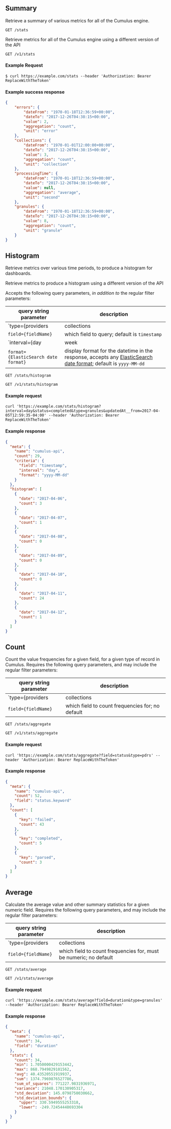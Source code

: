 ## Summary

Retrieve a summary of various metrics for all of the Cumulus engine.

```endpoint
GET /stats
```

Retrieve metrics for all of the Cumulus engine using a different version of the API

```endpoint
GET /v1/stats
```

#### Example Request

```curl
$ curl https://example.com/stats --header 'Authorization: Bearer ReplaceWithTheToken'
```

#### Example success response

```json
{
    "errors": {
        "dateFrom": "1970-01-18T12:36:59+00:00",
        "dateTo": "2017-12-26T04:38:15+00:00",
        "value": 2,
        "aggregation": "count",
        "unit": "error"
    },
    "collections": {
        "dateFrom": "1970-01-01T12:00:00+00:00",
        "dateTo": "2017-12-26T04:38:15+00:00",
        "value": 3,
        "aggregation": "count",
        "unit": "collection"
    },
    "processingTime": {
        "dateFrom": "1970-01-18T12:36:59+00:00",
        "dateTo": "2017-12-26T04:38:15+00:00",
        "value": null,
        "aggregation": "average",
        "unit": "second"
    },
    "granules": {
        "dateFrom": "1970-01-18T12:36:59+00:00",
        "dateTo": "2017-12-26T04:38:15+00:00",
        "value": 8,
        "aggregation": "count",
        "unit": "granule"
    }
}
```

## Histogram

Retrieve metrics over various time periods, to produce a histogram for dashboards.

Retrieve metrics to produce a histogram using a different version of the API

Accepts the following query parameters, _in addition to_ the regular filter parameters:

| query string parameter | description |
| --- | --- |
| `type={providers|collections|granules|pdrs|logs}` | type of Cumulus record to query |
| `field={fieldName}` | which field to query; default is `timestamp` |
| `interval={day|week|month|year}` | "X-axis size" in time of each bar; default is `day` |
| `format={ElasticSearch date format}` | display format for the datetime in the response, accepts any [ElasticSearch date format](https://www.elastic.co/guide/en/elasticsearch/reference/current/mapping-date-format.html); default is `yyyy-MM-dd` |

```endpoint
GET /stats/histogram
```

```endpoint
GET /v1/stats/histogram
```

#### Example request

```curl
curl 'https://example.com/stats/histogram?interval=day&status=completed&type=granules&updatedAt__from=2017-04-05T12:59:35-04:00' --header 'Authorization: Bearer ReplaceWithTheToken'
```

#### Example response

```json
{
  "meta": {
    "name": "cumulus-api",
    "count": 29,
    "criteria": {
      "field": "timestamp",
      "interval": "day",
      "format": "yyyy-MM-dd"
    }
  },
  "histogram": [
    {
      "date": "2017-04-06",
      "count": 3
    },
    {
      "date": "2017-04-07",
      "count": 1
    },
    {
      "date": "2017-04-08",
      "count": 0
    },
    {
      "date": "2017-04-09",
      "count": 0
    },
    {
      "date": "2017-04-10",
      "count": 0
    },
    {
      "date": "2017-04-11",
      "count": 24
    },
    {
      "date": "2017-04-12",
      "count": 1
    }
  ]
}
```

## Count

Count the value frequencies for a given field, for a given type of record in Cumulus. Requires the following query parameters, and may include the regular filter parameters:

| query string parameter | description |
| --- | --- |
| `type={providers|collections|granules|pdrs|logs}` | type of Cumulus record to query |
| `field={fieldName}` | which field to count frequencies for; no default |

```endpoint
GET /stats/aggregate
```

```endpoint
GET /v1/stats/aggregate
```

#### Example request

```curl
curl 'https://example.com/stats/aggregate?field=status&type=pdrs' --header 'Authorization: Bearer ReplaceWithTheToken'
```

#### Example response

```json
{
  "meta": {
    "name": "cumulus-api",
    "count": 52,
    "field": "status.keyword"
  },
  "count": [
    {
      "key": "failed",
      "count": 43
    },
    {
      "key": "completed",
      "count": 5
    },
    {
      "key": "parsed",
      "count": 3
    }
  ]
}
```

## Average

Calculate the average value and other summary statistics for a given numeric field. Requires the following query parameters, and may include the regular filter parameters:

| query string parameter | description |
| --- | --- |
| `type={providers|collections|granules|pdrs|logs}` | type of Cumulus record to query |
| `field={fieldName}` | which field to count frequencies for, must be numeric; no default |

```endpoint
GET /stats/average
```

```endpoint
GET /v1/stats/average
```

#### Example request

```curl
curl 'https://example.com/stats/average?field=duration&type=granules' --header 'Authorization: Bearer ReplaceWithTheToken'
```

#### Example response

```json
{
  "meta": {
    "name": "cumulus-api",
    "count": 34,
    "field": "duration"
  },
  "stats": {
    "count": 34,
    "min": 1.7050000429153442,
    "max": 868.7949829101562,
    "avg": 40.43520551919937,
    "sum": 1374.7969876527786,
    "sum_of_squares": 771227.9831936971,
    "variance": 21048.170130905317,
    "std_deviation": 145.0798750030662,
    "std_deviation_bounds": {
      "upper": 330.5949555253318,
      "lower": -249.72454448693304
    }
  }
}
```
